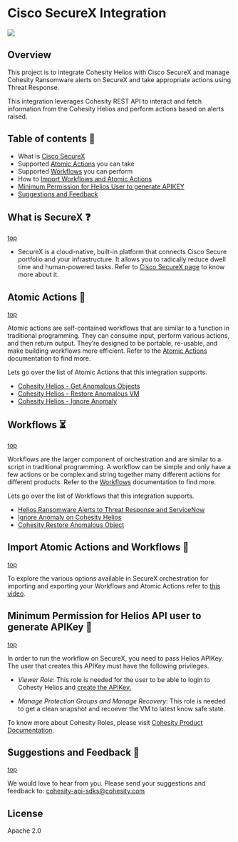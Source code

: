 # Cisco SecureX Integration

<!--
  Title: Cisco SecureX Integration
  Description: This project is to integrate Cohesity Helios with Cisco SecureX and manage Cohesity Ransomware alerts on SecureX and take appropriate actions using Threat Response.
  -->

![](docs/assets/images/cohesity_ansible.png)

## Overview

This project is to integrate Cohesity Helios with Cisco SecureX and manage Cohesity Ransomware alerts on SecureX and take appropriate actions using Threat Response.

This integration leverages Cohesity REST API to interact and fetch information from the Cohesity Helios and perform actions based on alerts raised.

## Table of contents :scroll:

 - What is [Cisco SecureX](#get-started)
 - Supported [Atomic Actions](#atomic-actions) you can take
 - Supported [Workflows](#workflows) you can perform
 - How to [Import Workflows and Atomic Actions](#import)
 - [Minimum Permission for Helios User to generate APIKEY](#minimum-permission)
 - [Suggestions and Feedback](#suggest)


## <a name="get-started"></a> What is SecureX :question:
[top](#Cisco-SecureX-Integration)

* SecureX is a cloud-native, built-in platform that connects Cisco Secure portfolio and your infrastructure. It allows you to radically reduce dwell time and human-powered tasks. Refer to [Cisco SecureX page](https://www.cisco.com/c/en/us/products/security/securex/index.html) to know more about it.

## <a name="atomic-actions"></a> Atomic Actions :large_blue_circle:
[top](#Cisco-SecureX-Integration)

Atomic actions are self-contained workflows that are similar to a function in traditional programming. They can consume input, perform various actions, and then return output. They’re designed to be portable, re-usable, and make building workflows more efficient. Refer to the [Atomic Actions](https://ciscosecurity.github.io/sxo-05-security-workflows/atomics/) documentation to find more. 

Lets go over the list of Atomic Actions that this integration supports. 

- [Cohesity Helios - Get Anomalous Objects](./docs/atomics/CohesityGetAnomalousObjects.md)
- [Cohesity Helios - Restore Anomalous VM](./docs/atomics/CohesityRestoreAnomalousVM.md)
- [Cohesity Helios - Ignore Anomaly](./docs/atomics/CohesityIgnoreAnomaly.md)


## <a name="workflows"></a> Workflows :hourglass_flowing_sand:
[top](#Cisco-SecureX-Integration)

Workflows are the larger component of orchestration and are similar to a script in traditional programming. A workflow can be simple and only have a few actions or be complex and string together many different actions for different products. Refer to the [Workflows](https://ciscosecurity.github.io/sxo-05-security-workflows/workflows/) documentation to find more. 

Lets go over the list of Workflows that this integration supports. 

- [Helios Ransomware Alerts to Threat Response and ServiceNow](./docs/workflows/HeliosRansomwareAlertsToThreatResponseAndServiceNow.md)
- [Ignore Anomaly on Cohesity Helios](./docs/workflows/IgnoreAnomalyOnCohesity.md)
- [Cohesity Restore Anomalous Object](./docs/workflows/CohesityRestoreAnomalousObject.md)


## <a name="import"></a> Import Atomic Actions and Workflows :bookmark_tabs:
[top](#Cisco-SecureX-Integration)

To explore the various options available in SecureX orchestration for importing and exporting your Workflows and Atomic Actions refer to [this video](https://www.youtube.com/watch?v=qmJk994qLOg&ab_channel=Cisco).

## <a name="minimum-permission"></a> Minimum Permission for Helios API user to generate APIKey :cop:
[top](#Cisco-SecureX-Integration)

In order to run the workflow on SecureX, you need to pass Helios APIKey. The user that creates this APIKey must have the following privileges. 

* *Viewer Role*: This role is needed for the user to be able to login to Cohesty Helios and [create the APIKey.](https://developer.cohesity.com/docs/helios-getting-started)

* *Manage Protection Groups and Manage Recovery*: This role is needed to get a clean snapshot and recoever the VM to latest know safe state. 

To know more about Cohesity Roles, please visit [Cohesity Product Documentation](https://docs.cohesity.com/6_5_1/Web/UserGuide/Content/Dashboard/Admin/RoleManage.htm?tocpath=Administration%7CAccess%20Management%7CRoles%7C_____0#ManageRoles). 

## <a name="suggest"></a> Suggestions and Feedback :handshake:
[top](#Cisco-SecureX-Integration)

We would love to hear from you. Please send your suggestions and feedback to: [cohesity-api-sdks@cohesity.com](mailto:cohesity-api-sdks@cohesity.com)

## License

Apache 2.0
